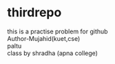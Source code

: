 # thirdrepo
this is a practise problem for github 
<br>
Author-Mujahid(kuet,cse)
<br>
paltu<br>
class by shradha (apna college)

